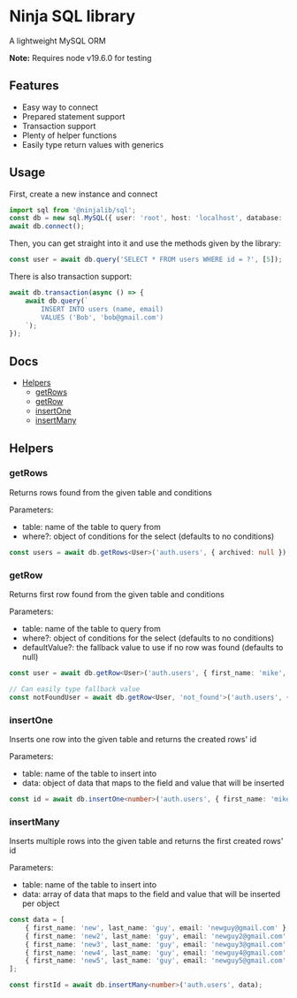 # **Ninja SQL library**

A lightweight MySQL ORM

**Note:** Requires node v19.6.0 for testing

## Features

-   Easy way to connect
-   Prepared statement support
-   Transaction support
-   Plenty of helper functions
-   Easily type return values with generics

## Usage

First, create a new instance and connect

```ts
import sql from '@ninjalib/sql';
const db = new sql.MySQL({ user: 'root', host: 'localhost', database: 'application', password: 'the_password', port: 3306 });
await db.connect();
```

Then, you can get straight into it and use the methods given by the library:

```ts
const user = await db.query('SELECT * FROM users WHERE id = ?', [5]);
```

There is also transaction support:

```ts
await db.transaction(async () => {
    await db.query(`
        INSERT INTO users (name, email)
        VALUES ('Bob', 'bob@gmail.com')
    `);
});
```

## Docs

-   [Helpers](#helpers)
    -   [getRows](#getrows)
    -   [getRow](#getrow)
    -   [insertOne](#insertone)
    -   [insertMany](#insertmany)

## Helpers

### getRows

Returns rows found from the given table and conditions

Parameters:

-   table: name of the table to query from
-   where?: object of conditions for the select (defaults to no conditions)

```ts
const users = await db.getRows<User>('auth.users', { archived: null });
```

### getRow

Returns first row found from the given table and conditions

Parameters:

-   table: name of the table to query from
-   where?: object of conditions for the select (defaults to no conditions)
-   defaultValue?: the fallback value to use if no row was found (defaults to null)

```ts
const user = await db.getRow<User>('auth.users', { first_name: 'mike', last_name: 'tyson', archived: null });

// Can easily type fallback value
const notFoundUser = await db.getRow<User, 'not_found'>('auth.users', { first_name: 'not', last_name: 'defined' }, 'not_found');
```

### insertOne

Inserts one row into the given table and returns the created rows' id

Parameters:

-   table: name of the table to insert into
-   data: object of data that maps to the field and value that will be inserted

```ts
const id = await db.insertOne<number>('auth.users', { first_name: 'mike', last_name: 'tyson' });
```

### insertMany

Inserts multiple rows into the given table and returns the first created rows' id

Parameters:

-   table: name of the table to insert into
-   data: array of data that maps to the field and value that will be inserted per object

```ts
const data = [
    { first_name: 'new', last_name: 'guy', email: 'newguy@gmail.com' },
    { first_name: 'new2', last_name: 'guy', email: 'newguy2@gmail.com' },
    { first_name: 'new3', last_name: 'guy', email: 'newguy3@gmail.com' },
    { first_name: 'new4', last_name: 'guy', email: 'newguy4@gmail.com' },
    { first_name: 'new5', last_name: 'guy', email: 'newguy5@gmail.com' },
];

const firstId = await db.insertMany<number>('auth.users', data);
```
